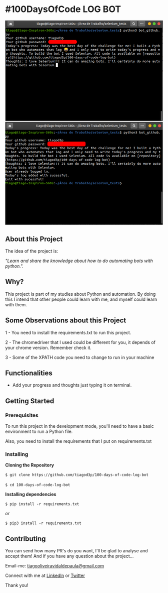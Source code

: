 
# #100DaysOfCode LOG BOT

![Login on terminal](https://github.com/tiagod3p/100-days-of-code-log-bot/blob/master/img_login.png)
![Process finish](https://github.com/tiagod3p/100-days-of-code-log-bot/blob/master/img_end.png)



## About this Project

The idea of the project is:

_"Learn and share the knowledge about how to do automating bots with python."._

## Why?

This project is part of my studies about Python and automation. By doing this I intend that other people could learn with me, and myself could learn with them.

## Some Observations about this Project

1 - You need to install the requirements.txt to run this project.

2 - The chromedriver that I used could be different for you, it depends of your chrome version. Remember check it.

3 - Some of the XPATH code you need to change to run in your machine


## Functionalities

- Add your progress and thoughts just typing it on terminal.

## Getting Started

### Prerequisites

To run this project in the development mode, you'll need to have a basic environment to run a Python file.

Also, you need to install the requirements that I put on requirements.txt

### Installing

**Cloning the Repository**

```
$ git clone https://github.com/tiagod3p/100-days-of-code-log-bot

$ cd 100-days-of-code-log-bot
```

**Installing dependencies**

```
$ pip install -r requirements.txt
```

_or_

```
$ pip3 install -r requirements.txt
```

## Contributing

You can send how many PR's do you want, I'll be glad to analyse and accept them! And if you have any question about the project...

Email-me: tiagooliveiravidaldepaula@gmail.com

Connect with me at [LinkedIn](https://www.linkedin.com/in/tiagovidaldepaula/) or [Twitter](https://twitter.com/tiagod3p)

Thank you!

